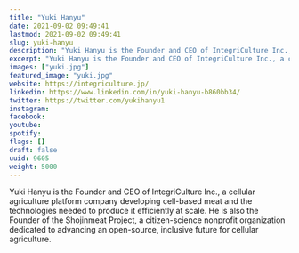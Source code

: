 ```yaml
---
title: "Yuki Hanyu"
date: 2021-09-02 09:49:41
lastmod: 2021-09-02 09:49:41
slug: yuki-hanyu
description: "Yuki Hanyu is the Founder and CEO of IntegriCulture Inc., a cellular agriculture platform company developing cell-based meat and the technologies needed to produce it efficiently at scale. He is also the Founder of the Shojinmeat Project, a citizen-science nonprofit organization dedicated to advancing an open-source, inclusive future for cellular agriculture."
excerpt: "Yuki Hanyu is the Founder and CEO of IntegriCulture Inc., a cellular agriculture platform company developing cell-based meat and the technologies needed to produce it efficiently at scale. He is also the Founder of the Shojinmeat Project, a citizen-science nonprofit organization dedicated to advancing an open-source, inclusive future for cellular agriculture."
images: ["yuki.jpg"]
featured_image: "yuki.jpg"
website: https://integriculture.jp/
linkedin: https://www.linkedin.com/in/yuki-hanyu-b860bb34/
twitter: https://twitter.com/yukihanyu1
instagram: 
facebook: 
youtube: 
spotify: 
flags: []
draft: false
uuid: 9605
weight: 5000
---
```

Yuki Hanyu is the Founder and CEO of IntegriCulture Inc., a cellular
agriculture platform company developing cell-based meat and the
technologies needed to produce it efficiently at scale. He is also the
Founder of the Shojinmeat Project, a citizen-science nonprofit
organization dedicated to advancing an open-source, inclusive future for
cellular agriculture.
